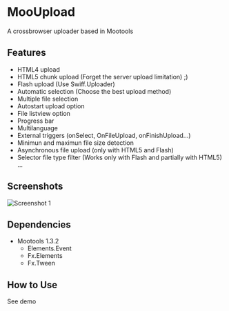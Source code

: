 MooUpload
=========

A crossbrowser uploader based in Mootools

Features
--------

+ HTML4 upload 
+ HTML5 chunk upload (Forget the server upload limitation) ;)
+ Flash upload (Use Swiff.Uploader)
+ Automatic selection (Choose the best upload method)
+ Multiple file selection
+ Autostart upload option
+ File listview option
+ Progress bar
+ Multilanguage
+ External triggers (onSelect, OnFileUpload, onFinishUpload...)
+ Minimun and maximun file size detection
+ Asynchronous file upload (only with HTML5 and Flash)  
+ Selector file type filter (Works only with Flash and partially with HTML5)
...


Screenshots
-----------

![Screenshot 1](http://www.livespanske.com/labs/MooUpload/imgs/MooUpload.png)


Dependencies
------------

+ Mootools 1.3.2
	+ Elements.Event
	+ Fx.Elements
	+ Fx.Tween


How to Use
----------

See demo
  

 
